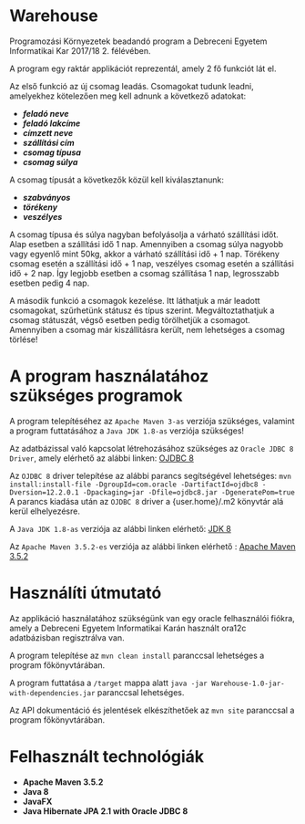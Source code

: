 # Warehouse

Programozási Környezetek beadandó program a Debreceni Egyetem Informatikai Kar 2017/18 2. félévében. 

A program egy raktár applikációt reprezentál, amely 2 fő funkciót lát el.

Az első funkció az új csomag leadás. Csomagokat tudunk leadni, amelyekhez kötelezően meg kell adnunk a következő adatokat:
* **_feladó neve_**
* **_feladó lakcíme_**
* **_címzett neve_**
* **_szállítási cím_**
* **_csomag típusa_** 
* **_csomag súlya_** 

A csomag típusát a következők közül kell kiválasztanunk:
* **_szabványos_** 
* **_törékeny_** 
* **_veszélyes_**

A csomag típusa és súlya nagyban befolyásolja a várható szállítási időt. 
Alap esetben a szállítási idő 1 nap.
Amennyiben a csomag súlya nagyobb vagy egyenlő mint 50kg, akkor a várható szállítási idő + 1 nap.
Törékeny csomag esetén a szállítási idő + 1 nap, veszélyes csomag esetén a szállítási idő + 2 nap.
Így legjobb esetben a csomag szállítása 1 nap, legrosszabb esetben pedig 4 nap.

A második funkció a csomagok kezelése. Itt láthatjuk a már leadott csomagokat, szűrhetünk státusz és típus szerint.
Megváltoztathatjuk a csomag státuszát, végső esetben pedig törölhetjük a csomagot. 
Amennyiben a csomag már kiszállításra került, nem lehetséges a csomag törlése!

# A program használatához szükséges programok
A program telepítéséhez az `Apache Maven 3-as` verziója szükséges, valamint a program
futtatásához a `Java JDK 1.8-as` verziója szükséges!

Az adatbázissal való kapcsolat létrehozásához szükséges az `Oracle JDBC 8 Driver`, 
amely elérhető az alábbi linken: [OJDBC 8](http://www.oracle.com/technetwork/database/features/jdbc/jdbc-ucp-122-3110062.html)

Az `OJDBC 8` driver telepítése az alábbi parancs segítségével lehetséges: `mvn install:install-file -DgroupId=com.oracle -DartifactId=ojdbc8 -Dversion=12.2.0.1 -Dpackaging=jar -Dfile=ojdbc8.jar -DgeneratePom=true`
A parancs kiadása után az `OJDBC 8` driver a {user.home}/.m2 könyvtár alá kerül elhelyezésre.

A `Java JDK 1.8-as` verziója az alábbi linken elérhető: [JDK 8](http://www.oracle.com/technetwork/java/javase/downloads/jdk8-downloads-2133151.html)

Az `Apache Maven 3.5.2-es` verziója az alábbi linken elérhető : [Apache Maven 3.5.2](https://maven.apache.org/docs/3.5.2/release-notes.html)

# Használíti útmutató

Az applikáció használatához szükségünk van egy oracle felhasználói fiókra,
amely a Debreceni Egyetem Informatikai Karán használt ora12c adatbázisban regisztrálva van.

A program telepítése az `mvn clean install` paranccsal lehetséges a program főkönyvtárában.

A program futtatása a `/target` mappa alatt `java -jar Warehouse-1.0-jar-with-dependencies.jar` paranccsal lehetséges.

Az API dokumentáció és jelentések elkészíthetőek az `mvn site` paranccsal a program főkönyvtárában.

# Felhasznált technológiák
* **Apache Maven 3.5.2** 
* **Java 8** 
* **JavaFX** 
* **Java Hibernate JPA 2.1 with Oracle JDBC 8**